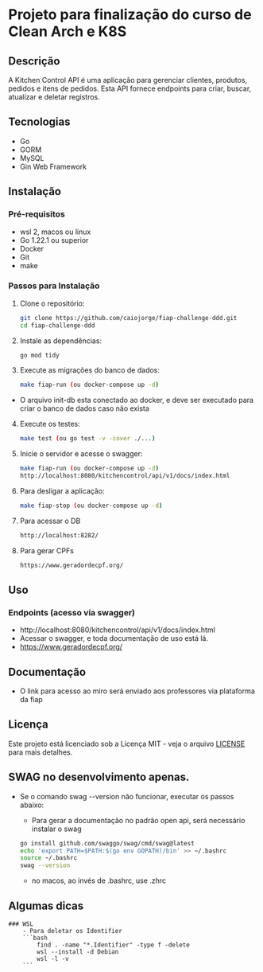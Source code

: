 # Projeto para finalização do curso de Clean Arch e K8S

## Descrição

A Kitchen Control API é uma aplicação para gerenciar clientes, produtos, pedidos e itens de pedidos. Esta API fornece endpoints para criar, buscar, atualizar e deletar registros.

## Tecnologias

- Go
- GORM
- MySQL
- Gin Web Framework

## Instalação

### Pré-requisitos

- wsl 2, macos ou linux
- Go 1.22.1 ou superior
- Docker
- Git
- make

### Passos para Instalação

1. Clone o repositório:
    ```bash
    git clone https://github.com/caiojorge/fiap-challenge-ddd.git
    cd fiap-challenge-ddd
    ```

2. Instale as dependências:
    ```bash
    go mod tidy
    ```

3. Execute as migrações do banco de dados:
    ```bash
    make fiap-run (ou docker-compose up -d)
    
    ```
- O arquivo init-db esta conectado ao docker, e deve ser executado para criar o banco de dados caso não exista

4. Execute os testes:
    ```bash
    make test (ou go test -v -cover ./...)
    ```

5. Inicie o servidor e acesse o swagger:
    ```bash
    make fiap-run (ou docker-compose up -d)
    http://localhost:8080/kitchencontrol/api/v1/docs/index.html

    ```
6. Para desligar a aplicação:
    ```bash
    make fiap-stop (ou docker-compose up -d)
    ``` 
7. Para acessar o DB
    ```bash
    http://localhost:8282/
    ```
8. Para gerar CPFs
    ```bash
    https://www.geradordecpf.org/
    ```

## Uso

### Endpoints (acesso via swagger)

- http://localhost:8080/kitchencontrol/api/v1/docs/index.html
- Acessar o swagger, e toda documentação de uso está lá.
- https://www.geradordecpf.org/


## Documentação
- O link para acesso ao miro será enviado aos professores via plataforma da fiap

## Licença
Este projeto está licenciado sob a Licença MIT - veja o arquivo [LICENSE](LICENSE) para mais detalhes.

## SWAG no desenvolvimento apenas.
- Se o comando swag --version não funcionar, executar os passos abaixo:
    - Para gerar a documentação no padrão open api, será necessário instalar o swag

    ```bash
    go install github.com/swaggo/swag/cmd/swag@latest
    echo 'export PATH=$PATH:$(go env GOPATH)/bin' >> ~/.bashrc
    source ~/.bashrc
    swag --version
    ```
    - no macos, ao invés de .bashrc, use .zhrc

## Algumas dicas
    ### WSL
        - Para deletar os Identifier 
        ```bash
            find . -name "*.Identifier" -type f -delete 
            wsl --install -d Debian 
            wsl -l -v
        ```
    